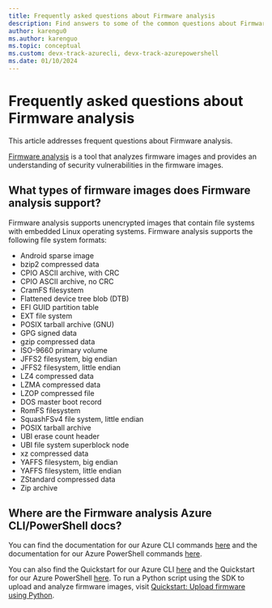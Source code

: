 ```yaml
---
title: Frequently asked questions about Firmware analysis
description: Find answers to some of the common questions about Firmware Analysis. This article includes the file systems that are supported by Firmware Analysis, and links to the Azure CLI and Azure PowerShell commands.
author: karengu0
ms.author: karenguo
ms.topic: conceptual
ms.custom: devx-track-azurecli, devx-track-azurepowershell
ms.date: 01/10/2024
---
```


# Frequently asked questions about Firmware analysis
This article addresses frequent questions about Firmware analysis.

[Firmware analysis](overview-firmware-analysis) is a tool that analyzes firmware images and provides an understanding of security vulnerabilities in the firmware images.

## What types of firmware images does Firmware analysis support?
Firmware analysis supports unencrypted images that contain file systems with embedded Linux operating systems. Firmware analysis supports the following file system formats:

* Android sparse image
* bzip2 compressed data
* CPIO ASCII archive, with CRC
* CPIO ASCII archive, no CRC
* CramFS filesystem
* Flattened device tree blob (DTB)
* EFI GUID partition table
* EXT file system
* POSIX tarball archive (GNU)
* GPG signed data
* gzip compressed data
* ISO-9660 primary volume
* JFFS2 filesystem, big endian
* JFFS2 filesystem, little endian
* LZ4 compressed data
* LZMA compressed data
* LZOP compressed file
* DOS master boot record
* RomFS filesystem
* SquashFSv4 file system, little endian
* POSIX tarball archive
* UBI erase count header
* UBI file system superblock node
* xz compressed data
* YAFFS filesystem, big endian
* YAFFS filesystem, little endian
* ZStandard compressed data
* Zip archive

## Where are the Firmware analysis Azure CLI/PowerShell docs?
You can find the documentation for our Azure CLI commands [here](/cli/azure/firmwareanalysis/firmware) and the documentation for our Azure PowerShell commands [here](/powershell/module/az.firmwareanalysis/?#firmwareanalysis).

You can also find the Quickstart for our Azure CLI [here](quickstart-upload-firmware-using-azure-command-line-interface) and the Quickstart for our Azure PowerShell [here](quickstart-upload-firmware-using-powershell). To run a Python script using the SDK to upload and analyze firmware images, visit [Quickstart: Upload firmware using Python](quickstart-upload-firmware-using-python).
